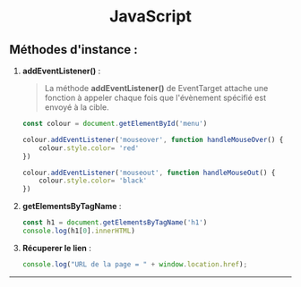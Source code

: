 # <center>JavaScript

## Méthodes d'instance : 

1. **addEventListener()** : <br> 
   > La méthode **addEventListener()** de EventTarget attache une fonction à appeler chaque fois que l'évènement spécifié est envoyé à la cible.

    ```` javascript
    const colour = document.getElementById('menu')

    colour.addEventListener('mouseover', function handleMouseOver() {
        colour.style.color= 'red'
    })

    colour.addEventListener('mouseout', function handleMouseOut() {
        colour.style.color= 'black'
    })
    ````

2. **getElementsByTagName** :

    ```` javascript
    const h1 = document.getElementsByTagName('h1')
    console.log(h1[0].innerHTML)
    ````

3. **Récuperer le lien** :

    ```` js
    console.log("URL de la page = " + window.location.href);
    ````

---